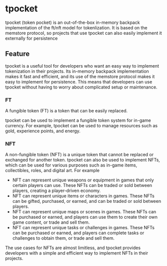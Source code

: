 # tpocket

tpocket (token pocket) is an out-of-the-box in-memory backpack implementation of the ft/nft model for 
tokenlization. It is based on the memstore protocol, so projects that use tpocket can also easily 
implement it externally for persistence

## Feature

tpocket is a useful tool for developers who want an easy way to implement tokenization in their projects. 
Its in-memory backpack implementation makes it fast and efficient, and its use of the memstore protocol 
makes it easy to implement for persistence. This means that developers can use tpocket without having to 
worry about complicated setup or maintenance.

### FT

A fungible token (FT) is a token that can be easily replaced.

tpocket can be used to implement a fungible token system for in-game currency. For example, tpocket can 
be used to manage resources such as gold, experience points, and energy.

### NFT

A non-fungible token (NFT) is a unique token that cannot be replaced or exchanged for another token. 
tpocket can also be used to implement NFTs, which can be used for various purposes such as in-game items, 
collectibles, roles, and digital art. For example

- NFT can represent unique weapons or equipment in games that only certain players can use. These NFTs can be traded or sold between players, creating a player-driven economy.
- NFT can represent unique items or characters in games. These NFTs can be gifted, purchased, or earned, and can be traded or sold between players.
- NFT can represent unique maps or scenes in games. These NFTs can be purchased or earned, and players can use them to create their own game content, or trade and sell them.
- NFT can represent unique tasks or challenges in games. These NFTs can be purchased or earned, and players can complete tasks or challenges to obtain them, or trade and sell them.

The use cases for NFTs are almost limitless, and tpocket provides developers with a simple and efficient way to implement NFTs in their projects.
